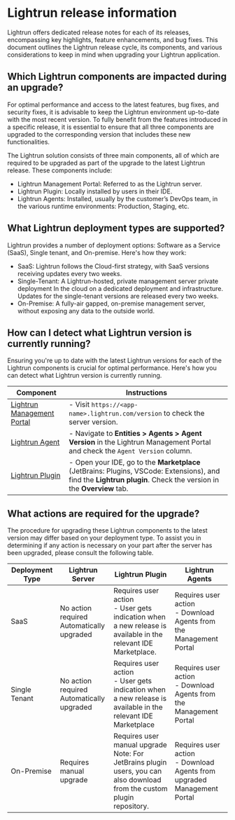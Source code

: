 # Lightrun release information


Lightrun offers dedicated release notes for each of its releases, encompassing key highlights, feature enhancements, and bug fixes. This document outlines the Lightrun release cycle, its components, and various considerations to keep in mind when upgrading your Lightrun application.

## Which Lightrun components are impacted during an upgrade?

For optimal performance and access to the latest features, bug fixes, and security fixes, it is advisable to keep the Lightrun environment up-to-date with the most recent version. To fully benefit from the features introduced in a specific release, it is essential to ensure that all three components are upgraded to the corresponding version that includes these new functionalities.

The Lightrun solution consists of three main components, all of which are required to be upgraded as part of the upgrade to the latest Lightrun release. These components include:

- Lightrun Management Portal: Referred to as the Lightrun server.
- Lightrun Plugin: Locally installed by users in their IDE.
- Lightrun Agents: Installed, usually by the customer’s DevOps team, in the various runtime environments: Production, Staging, etc.

## What Lightrun deployment types are supported?

Lightrun provides a number of  deployment options: Software as a Service (SaaS), Single tenant, and On-premise. Here's how they work:

- SaaS: Lightrun follows the Cloud-first strategy, with SaaS versions receiving updates every two weeks.
- Single-Tenant: A Lightrun-hosted, private management server private deployment In the cloud on a dedicated deployment and infrastructure. Updates for the single-tenant versions are released every two weeks.
- On-Premise: A fully-air gapped, on-premise management server, without exposing any data to the outside world. 

## How can I detect what Lightrun version is currently running?

Ensuring you're up to date with the latest Lightrun versions for each of the Lightrun components is crucial for optimal performance. Here's how you can detect what Lightrun version is currently running. 

| Component                  | Instructions|
|----------------------------|-------------|
| [Lightrun Management Portal](/nav/)|  - Visit `https://<app-name>.lightrun.com/version` to check the server version.                                       |
| [Lightrun Agent](/introduction/agents/)|  - Navigate to **Entities > Agents > Agent Version** in the Lightrun Management Portal and check the `Agent Version` column. |
| [Lightrun Plugin](/docs/introduction/plugins/) | - Open your IDE, go to the **Marketplace** (JetBrains: Plugins, VSCode: Extensions), and find the **Lightrun plugin**. Check the version in the **Overview** tab. |


## What actions are required for the upgrade?

The procedure for upgrading these Lightrun components to the latest version may differ based on your deployment type. To assist you in determining if any action is necessary on your part after the server has been upgraded, please consult the following table.

| Deployment Type    | Lightrun Server | Lightrun Plugin | Lightrun Agents |
|------------------ |-----------------|----------------|------------------|
| SaaS            | No action required <br> Automatically upgraded  | Requires user action <br> - User gets indication when a new release is available in the relevant IDE Marketplace. | Requires user action <br> - Download Agents from the Management Portal|
| Single Tenant    | No action required <br> Automatically upgraded | Requires user action <br> - User gets indication when a new release is available in the relevant IDE Marketplace <br>  | Requires user action <br> - Download Agents from the Management Portal | 
| On-Premise | Requires manual upgrade | Requires user manual upgrade <br> Note: For JetBrains plugin users, you can also download from the custom plugin repository. | Requires user action <br> - Download Agents from upgraded Management Portal |




